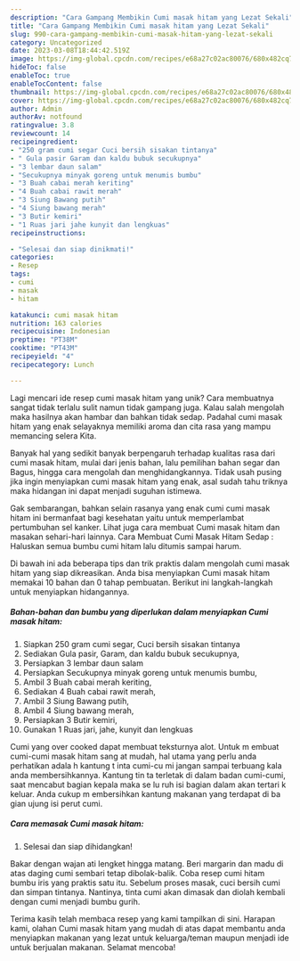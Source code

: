 ```yaml
---
description: "Cara Gampang Membikin Cumi masak hitam yang Lezat Sekali"
title: "Cara Gampang Membikin Cumi masak hitam yang Lezat Sekali"
slug: 990-cara-gampang-membikin-cumi-masak-hitam-yang-lezat-sekali
category: Uncategorized
date: 2023-03-08T18:44:42.519Z
image: https://img-global.cpcdn.com/recipes/e68a27c02ac80076/680x482cq70/cumi-masak-hitam-foto-resep-utama.jpg
hideToc: false
enableToc: true
enableTocContent: false
thumbnail: https://img-global.cpcdn.com/recipes/e68a27c02ac80076/680x482cq70/cumi-masak-hitam-foto-resep-utama.jpg
cover: https://img-global.cpcdn.com/recipes/e68a27c02ac80076/680x482cq70/cumi-masak-hitam-foto-resep-utama.jpg
author: Admin
authorAv: notfound
ratingvalue: 3.8
reviewcount: 14
recipeingredient:
- "250 gram cumi segar Cuci bersih sisakan tintanya"
- " Gula pasir Garam dan kaldu bubuk secukupnya"
- "3 lembar daun salam"
- "Secukupnya minyak goreng untuk menumis bumbu"
- "3 Buah cabai merah keriting"
- "4 Buah cabai rawit merah"
- "3 Siung Bawang putih"
- "4 Siung bawang merah"
- "3 Butir kemiri"
- "1 Ruas jari jahe kunyit dan lengkuas"
recipeinstructions:

- "Selesai dan siap dinikmati!"
categories:
- Resep
tags:
- cumi
- masak
- hitam

katakunci: cumi masak hitam 
nutrition: 163 calories
recipecuisine: Indonesian
preptime: "PT38M"
cooktime: "PT43M"
recipeyield: "4"
recipecategory: Lunch

---
```





Lagi mencari ide resep cumi masak hitam yang unik? Cara membuatnya sangat tidak terlalu sulit namun tidak gampang juga. Kalau salah mengolah maka hasilnya akan hambar dan bahkan tidak sedap. Padahal cumi masak hitam yang enak selayaknya memiliki aroma dan cita rasa yang mampu memancing selera Kita.





Banyak hal yang sedikit banyak berpengaruh terhadap kualitas rasa dari cumi masak hitam, mulai dari jenis bahan, lalu pemilihan bahan segar dan Bagus, hingga cara mengolah dan menghidangkannya. Tidak usah pusing jika ingin menyiapkan cumi masak hitam yang enak,      asal sudah tahu triknya maka hidangan ini dapat menjadi suguhan istimewa.














Gak sembarangan, bahkan selain rasanya yang enak cumi cumi masak hitam ini bermanfaat bagi kesehatan yaitu untuk memperlambat pertumbuhan sel kanker. Lihat juga cara membuat Cumi masak hitam dan masakan sehari-hari lainnya. Cara Membuat Cumi Masak Hitam Sedap : Haluskan semua bumbu cumi hitam lalu ditumis sampai harum.






Di bawah ini ada beberapa tips dan trik praktis dalam mengolah cumi masak hitam yang siap dikreasikan. Anda bisa menyiapkan Cumi masak hitam memakai 10 bahan dan 0 tahap pembuatan. Berikut ini langkah-langkah untuk menyiapkan hidangannya.

<!--inarticleads1-->

##### Bahan-bahan dan bumbu yang diperlukan dalam menyiapkan Cumi masak hitam:

1. Siapkan 250 gram cumi segar, Cuci bersih sisakan tintanya
1. Sediakan  Gula pasir, Garam, dan kaldu bubuk secukupnya,
1. Persiapkan 3 lembar daun salam
1. Persiapkan Secukupnya minyak goreng untuk menumis bumbu,
1. Ambil 3 Buah cabai merah keriting,
1. Sediakan 4 Buah cabai rawit merah,
1. Ambil 3 Siung Bawang putih,
1. Ambil 4 Siung bawang merah,
1. Persiapkan 3 Butir kemiri,
1. Gunakan 1 Ruas jari, jahe, kunyit dan lengkuas


Cumi yang over cooked dapat membuat teksturnya alot. Untuk m embuat cumi-cumi masak hitam sang at mudah, hal utama yang perlu anda perhatikan adala h kantung t inta cumi-cu mi jangan sampai terbuang kala anda membersihkannya. Kantung tin ta terletak di dalam badan cumi-cumi, saat mencabut bagian kepala maka se lu ruh isi bagian dalam akan tertari k keluar. Anda cukup m embersihkan kantung makanan yang terdapat di ba gian ujung isi perut cumi. 

<!--inarticleads2-->

##### Cara memasak Cumi masak hitam:


1. Selesai dan siap dihidangkan!

Bakar dengan wajan ati lengket hingga matang. Beri margarin dan madu di atas daging cumi sembari tetap dibolak-balik. Coba resep cumi hitam bumbu iris yang praktis satu itu. Sebelum proses masak, cuci bersih cumi dan simpan tintanya. Nantinya, tinta cumi akan dimasak dan diolah kembali dengan cumi menjadi bumbu gurih. 

Terima kasih telah membaca resep yang kami tampilkan di sini. Harapan kami, olahan Cumi masak hitam yang mudah di atas dapat membantu anda menyiapkan makanan yang lezat untuk keluarga/teman maupun menjadi ide untuk berjualan makanan. Selamat mencoba!
